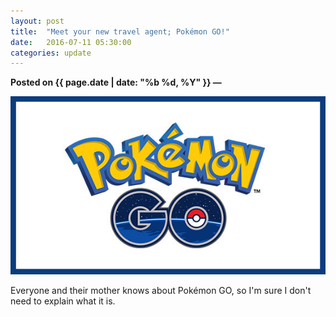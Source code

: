 ```yaml
---
layout: post
title:  "Meet your new travel agent; Pokémon GO!"
date:   2016-07-11 05:30:00
categories: update
---
```

**Posted on {{ page.date | date: "%b %d, %Y" }} &mdash;**

<img src="/../_images/pokemon-go.jpg" alt="pokemon go"/>

<p>
Everyone and their mother knows about Pokémon GO, so I'm sure I don't need to
explain what it is.
</p>
